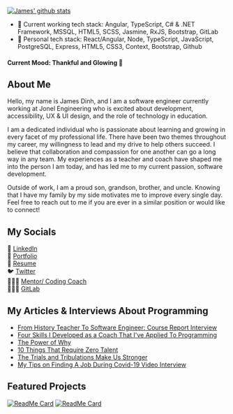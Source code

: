 [![James' github stats](https://github-readme-stats.vercel.app/api?username=jdinh8124&count_private=true&show_icons=true&theme=synthwave&hide=stars,issues,contribs)](https://github.com/jdinh8124)

- 🧱 Current working tech stack: Angular, TypeScript, C# & .NET Framework, MSSQL, HTML5, SCSS, Jasmine, RxJS, Bootstrap, GitLab
- 🌱 Personal tech stack: React/Angular, Node, TypeScript, JavaScript, PostgreSQL, Express, HTML5, CSS3, Context, Bootstrap, Github

#### Current Mood: Thankful and Glowing 💫

## About Me
Hello, my name is James Dinh, and I am a software engineer currently working at Jonel Engineering who is excited about development, accessibility, UX & UI design, and the role of technology in education.

I am a dedicated individual who is passionate about learning and growing in every facet of my professional life. There have been two themes throughout my career, my willingness to lead and my drive to help others succeed. I believe that collaboration and compassion for one another can go a long way in any team. My experiences as a teacher and coach have shaped me into the person I am today, and has led me to my current passion, software development.

Outside of work, I am a proud son, grandson, brother, and uncle. Knowing that I have my family by my side motivates me to improve every single day. Feel free to reach out to me if you are ever in a similar position or would like to connect! 

## My Socials
🔌 [LinkedIn](https://www.linkedin.com/in/jdinh8124/)<br /> 
🔗 [Portfolio](https://jamestdinh.com/)<br /> 
💼 [Resume](https://drive.google.com/file/d/1hvojIreSr9UGH_aCmXHS5jLfCDn6r3mV/view?usp=sharing)<br /> 
🐦 [Twitter](https://twitter.com/jdinh8124)<br /> 
👨🏻‍🏫 [Mentor/ Coding Coach](https://mentors.codingcoach.io/?name=James+Dinh)<br /> 
👨🏽‍💻 [GitLab](https://gitlab.com/jdinh8124)<br /> 

## My Articles & Interviews About Programming
- [From History Teacher To Software Engineer: Course Report Interview](https://www.coursereport.com/blog/from-teacher-to-remote-software-engineer-why-james-chose-learningfuze)
- [Four Skills I Developed as a Coach That I've Applied To Programming](https://www.linkedin.com/pulse/four-skills-i-developed-coach-ive-applied-programming-james-dinh/)
- [The Power of Why](https://www.linkedin.com/pulse/power-why-james-dinh/)
- [10 Things That Require Zero Talent](https://www.linkedin.com/feed/update/urn:li:activity:6635591280305025024/)
- [The Trials and Tribulations Make Us Stronger](https://www.linkedin.com/posts/jdinh8124_things-that-happened-to-me-during-my-job-activity-6669713512278970368-B3Uv)
- [My Tips on Finding A Job During Covid-19 Video Interview](https://www.youtube.com/watch?v=8DHsoY5eCzA)

## Featured Projects
[![ReadMe Card](https://github-readme-stats.vercel.app/api/pin/?username=jdinh8124&repo=Peytons-Omaha-Sales)](https://github.com/jdinh8124/Peytons-Omaha-Sales)
[![ReadMe Card](https://github-readme-stats.vercel.app/api/pin/?username=jdinh8124&repo=habit-tracker)](https://github.com/jdinh8124/habit-tracker)
 
